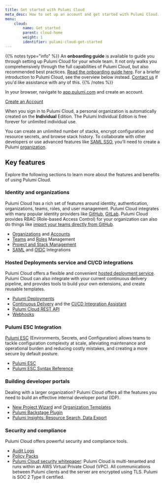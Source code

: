 ```yaml
---
title: Get started with Pulumi Cloud
meta_desc: How to set up an account and get started with Pulumi Cloud.
menu:
    cloud:
        name: Get started
        parent: cloud-home
        weight: 1
        identifier: pulumi-cloud-get-started
---
```


{{% notes type="info" %}}
An **onboarding guide** is available to guide you through setting up Pulumi Cloud for your whole team. It not only walks you comprehensively through the full capabilities of Pulumi Cloud, but also recommended best practices. [Read the onboarding guide here](./onboarding-guide). For a briefer introduction to Pulumi Cloud, see the overview below instead. [Contact us](/contact) if you'd like assistance with any of this.
{{% /notes %}}

In your browser, navigate to <a href="https://app.pulumi.com" target="_blank">app.pulumi.com</a> and create an account.

<a class="btn btn-secondary" href="https://app.pulumi.com/signup" target="_blank">Create an Account</a>

When you sign in to Pulumi Cloud, a personal organization is automatically
created on the **Individual** Edition. The Pulumi Individual Edition is free forever for unlimited individual use.

You can create an unlimited number of stacks, encrypt configuration and resource secrets, and browse stack history. To collaborate with other developers or use advanced features like [SAML SSO](/docs/administration/access-identity/saml/), you'll need to create a Pulumi [organization](/docs/pulumi-cloud/organizations/).

## Key features

Explore the following sections to learn more about the features and benefits of using Pulumi Cloud.

### Identity and organizations

Pulumi Cloud has a rich set of features around identity, authentication, organizations, teams, roles, and user management. Pulumi Cloud integrates with many popular identity providers like [GitHub](/docs/administration/organizations-teams/organizations/#github-identity-provider), [GitLab](/docs/administration/organizations-teams/organizations/#gitlab-identity-provider). Pulumi Cloud provides RBAC (Role-based Access Control) for your organization can also do things like [import your teams directly from GitHub](/docs/administration/organizations-teams/teams/#github-based-teams).

* [Organizations](/docs/pulumi-cloud/organizations/) and [Accounts](/docs/pulumi-cloud/accounts/)
* [Teams](/docs/administration/organizations-teams/teams/) and [Roles](/docs/pulumi-cloud/organizations/#organization-roles) Management
* [Project and Stack Management](/docs/platform/projects-and-stacks/)
* [SAML](/docs/administration/access-identity/saml/) and [OIDC](/docs/pulumi-cloud/oidc/) Integrations

### Hosted Deployments service and CI/CD integrations

Pulumi Cloud offers a flexible and convenient [hosted deployment service](/docs/platform/deployments/). Pulumi Cloud can also integrate with your current continuous delivery pipeline, and provides tools to build your own extensions, and create reusable templates.

* [Pulumi Deployments](/docs/platform/deployments/)
* [Continuous Delivery](/docs/using-pulumi/continuous-delivery/) and the [CI/CD Integration Assistant](/docs/platform/deployments/ci-cd-integration-assistant/)
* [Pulumi Cloud REST API](/docs/pulumi-cloud/cloud-rest-api/)
* [Webhooks](/docs/platform/webhooks/)

### Pulumi ESC Integration

[Pulumi ESC](/docs/esc/) (Environments, Secrets, and Configuration) allows teams to tackle configuration complexity at scale, alleviating maintenance and operational burden and reducing costly mistakes, and creating a more secure by default posture.

* [Pulumi ESC](/docs/esc/)
* [Pulumi ESC Syntax Reference](/docs/esc/reference/)

### Building developer portals

Dealing with a larger organization? Pulumi Cloud offers all the features you need to build an effective internal developer portal (IDP).

* [New Project Wizard](/docs/pulumi-cloud/developer-portals/new-project-wizard) and [Organization Templates](/docs/pulumi-cloud/developer-portals/templates)
* [Pulumi Backstage Plugin](/docs/pulumi-cloud/developer-portals/backstage)
* [Pulumi Insights: Resource Search, Data Export](/docs/intro/insights)

### Security and compliance

Pulumi Cloud offers powerful security and compliance tools.

* [Audit Logs](/docs/pulumi-cloud/audit-logs/)
* [Policy Packs](/docs/using-pulumi/crossguard/configuration/)
* [Pulumi Cloud security whitepaper](/security/pulumi-cloud-security-whitepaper.pdf): Pulumi Cloud is multi-tenanted and runs within an AWS Virtual Private Cloud (VPC). All communications between Pulumi clients and the server are encrypted using TLS. Pulumi is SOC 2 Type II certified.
